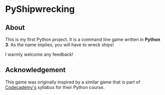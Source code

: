 # PyShipwrecking
## About
This is my first Python project.
It is a command line game written in **Python 3**.
As the name implies, you will have to wreck ships!

I warmly welcome any feedback!

## Acknowledgement 
This game was originally inspired by a similar game that is part of [Codecademy's](http://www.codecademy.com/) syllabus for their Python course.
